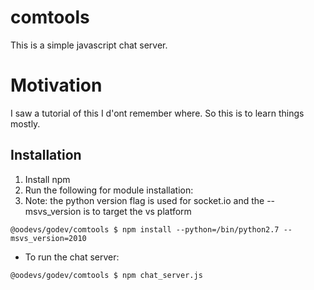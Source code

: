 # comtools

This is a simple javascript chat server.

# Motivation

I saw a tutorial of this I d'ont remember where. So this is to learn things mostly.

## Installation

1. Install npm
2. Run the following for module installation:
3. Note: the python version flag is used for socket.io and the --msvs_version is to target the vs platform


```
@oodevs/godev/comtools $ npm install --python=/bin/python2.7 --msvs_version=2010
```

- To run the chat server:

```
@oodevs/godev/comtools $ npm chat_server.js
```